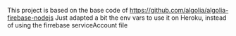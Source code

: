 This project is based on the base code of https://github.com/algolia/algolia-firebase-nodejs
Just adapted a bit the env vars to use it on Heroku, instead of using the firrebase serviceAccount file
